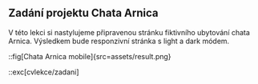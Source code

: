 ## Zadání projektu Chata Arnica

V této lekci si nastylujeme připravenou stránku fiktivního ubytování chata Arnica.
Výsledkem bude responzivní stránka s light a dark módem.

::fig[Chata Arnica mobile]{src=assets/result.png}

::exc[cvlekce/zadani]
